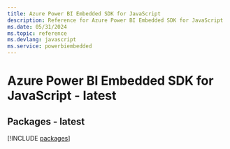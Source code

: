 ```yaml
---
title: Azure Power BI Embedded SDK for JavaScript
description: Reference for Azure Power BI Embedded SDK for JavaScript
ms.date: 05/31/2024
ms.topic: reference
ms.devlang: javascript
ms.service: powerbiembedded
---
```

# Azure Power BI Embedded SDK for JavaScript - latest
## Packages - latest
[!INCLUDE [packages](power-bi-embedded-index.md)]